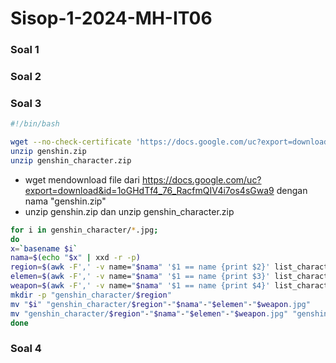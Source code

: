 # Sisop-1-2024-MH-IT06
### Soal 1

### Soal 2

### Soal 3
```bash
#!/bin/bash

wget --no-check-certificate 'https://docs.google.com/uc?export=download&id=1oGHdTf4_76_RacfmQIV4i7os4sGwa9vN' -O genshin.zip
unzip genshin.zip
unzip genshin_character.zip
```
- wget mendownload file dari https://docs.google.com/uc?export=download&id=1oGHdTf4_76_RacfmQIV4i7os4sGwa9 dengan nama "genshin.zip"
- unzip genshin.zip dan unzip genshin_character.zip

```bash
for i in genshin_character/*.jpg;
do
x=`basename $i`
nama=$(echo "$x" | xxd -r -p)
region=$(awk -F',' -v name="$nama" '$1 == name {print $2}' list_character.csv)
elemen=$(awk -F',' -v name="$nama" '$1 == name {print $3}' list_character.csv)
weapon=$(awk -F',' -v name="$nama" '$1 == name {print $4}' list_character.csv)
mkdir -p "genshin_character/$region"
mv "$i" "genshin_character/$region"-"$nama"-"$elemen"-"$weapon.jpg"
mv "genshin_character/$region"-"$nama"-"$elemen"-"$weapon.jpg" "genshin_character/$region/"
done
```



### Soal 4

